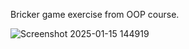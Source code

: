 Bricker game exercise from OOP course.

![Screenshot 2025-01-15 144919](https://github.com/user-attachments/assets/b3adf7c8-a49f-492b-8224-df809e4aa914)
